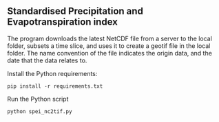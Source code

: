 ## Standardised Precipitation and Evapotranspiration index

The program downloads the latest NetCDF file from a server to the local folder, subsets a time slice, and uses it to create a geotif file in the local folder. The name convention of the file indicates the origin data, and the date that the data relates to.

Install the Python requirements:

``
pip install -r requirements.txt
``

Run the Python script

``
python spei_nc2tif.py
``
